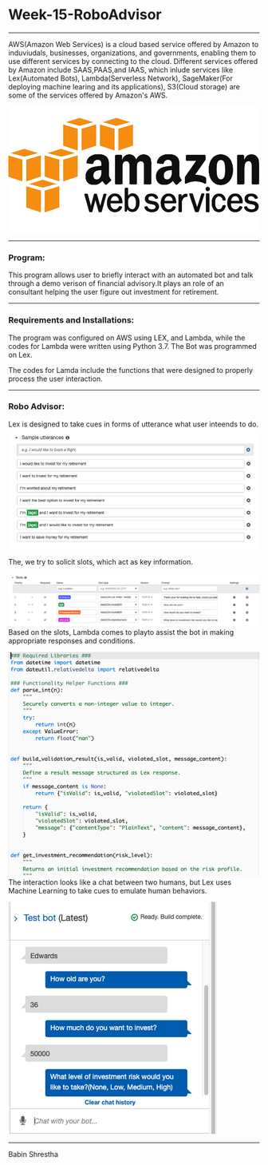 # Week-15-RoboAdvisor
---
AWS(Amazon Web Services) is a cloud based service offered by Amazon to induviudals, businesses, organizations, and governments, enabling them to use different services by connecting to the cloud. Different services offered by Amazon include SAAS,PAAS,and IAAS, which inlude services like Lex(Automated Bots), Lambda(Serverless Network), SageMaker(For deploying machine learing and its applications), S3(Cloud storage) are some of the services offered by Amazon's AWS.

![aws](./images/aws.jpeg)

---

### Program:

This program allows user to briefly interact with an automated bot and talk through a demo verison of financial advisory.It plays an role of an consultant helping the user figure out investment for retirement.

---

### Requirements and Installations:

The program was configured on AWS using LEX, and Lambda, while the codes for Lambda were written using Python 3.7. The Bot was programmed on Lex.

The codes for Lamda include the functions that were designed to properly process the user interaction. 

---

### Robo Advisor:

Lex is designed to take cues in forms of utterance what user inteends to do.
![utternce](./images/Utterance.png)

The, we try to solicit slots, which act as key information.

![slot](./images/slot.png)
Based on the slots, Lambda comes to playto assist the bot in making appropriate responses and conditions.

![lambda](./images/lamda.png)
The interaction looks like a chat between two humans, but Lex uses Machine Learning to take cues to emulate human behaviors.

![chat](./images/chat.png)


---

Babin Shrestha